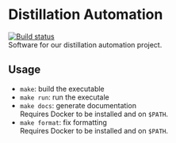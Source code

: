 # Distillation Automation
[![Build status](https://badge.buildkite.com/89d630a35a1e81100b7fee761a422585332f6bf1976b6fce7f.svg)](https://buildkite.com/tjdev/distillation-automation)  
Software for our distillation automation project.

## Usage
* `make`: build the executable
* `make run`: run the executale
* `make docs`: generate documentation  
  Requires Docker to be installed and on `$PATH`.
* `make format`: fix formatting  
  Requires Docker to be installed and on `$PATH`.
